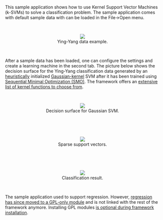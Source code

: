 This sample application shows how to use Kernel Support Vector Machines (k-SVMs) to solve a classification problem. The sample application comes with default sample data with can be loaded in the File->Open menu.


<br /><p align='center'>
<img src='http://accord.googlecode.com/svn/wiki/samples/accord-machinelearning-supportvectormachine-img1.png' />
<br />Ying-Yang data example.<br>
</p><br />

After a sample data has been loaded, one can configure the settings and create a learning machine in the second tab. The picture below shows the decision surface for the Ying-Yang classification data generated by an [heuristically](http://accord.googlecode.com/svn/docs/html/M_Accord_Statistics_Kernels_Gaussian_Estimate.htm) initialized [Gaussian-kernel](http://accord.googlecode.com/svn/docs/html/T_Accord_Statistics_Kernels_Gaussian.htm) SVM after it has been trained using [Sequential Minimal Optimization (SMO)](http://accord.googlecode.com/svn/docs/html/T_Accord_MachineLearning_VectorMachines_Learning_SequentialMinimalOptimization.htm). The framework offers an [extensive list of kernel functions to choose from](http://accord.googlecode.com/svn/docs/html/N_Accord_Statistics_Kernels.htm).

<br /><p align='center'>
<img src='http://accord.googlecode.com/svn/wiki/samples/accord-machinelearning-supportvectormachine-img2.png' />
<br />Decision surface for Gaussian SVM.<br>
</p><br />

<br /><p align='center'>
<img src='http://accord.googlecode.com/svn/wiki/samples/accord-machinelearning-supportvectormachine-img3.png' />
<br />Sparse support vectors.<br>
</p><br />

<br /><p align='center'>
<img src='http://accord.googlecode.com/svn/wiki/samples/accord-machinelearning-supportvectormachine-img4.png' />
<br />Classification result.<br>
</p><br />

The sample application used to support regression. However, [regression has since moved to a GPL-only module](http://accord.googlecode.com/svn/docs/html/T_Accord_MachineLearning_VectorMachines_Learning_SequentialMinimalOptimizationRegression.htm) and is not linked with the rest of the framework anymore. Installing GPL modules [is optional during framework installation](http://code.google.com/p/accord/wiki/GettingStarted?tm=6).